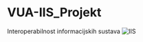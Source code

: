 # VUA-IIS_Projekt
 Interoperabilnost informacijskih sustava
![IIS](https://user-images.githubusercontent.com/61901937/178828226-ec79a043-dc2e-4eb1-92a8-9e0e39fe3754.JPG)
